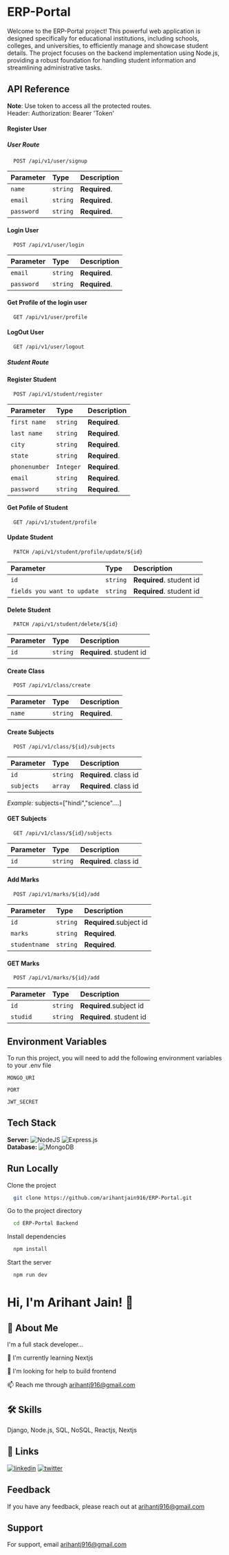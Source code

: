 
# ERP-Portal

Welcome to the ERP-Portal project! This powerful web application is designed specifically for educational institutions, including schools, colleges, and universities, to efficiently manage and showcase student details. The project focuses on the backend implementation using Node.js, providing a robust foundation for handling student information and streamlining administrative tasks.


## API Reference

**Note**: Use token to access all the protected routes.  
Header: Authorization: Bearer 'Token'


#### Register User

##### User Route

```http
  POST /api/v1/user/signup
```

| Parameter | Type     | Description  |
| :-------- | :------- | :----------- |
| `name`    | `string` | **Required**.|
| `email`   | `string` | **Required**.| 
| `password`| `string` | **Required**.|

#### Login User

```http
  POST /api/v1/user/login
```

| Parameter | Type     | Description  |
| :-------- | :------- | :------------|
| `email`   | `string` | **Required**.|
| `password`| `string` | **Required**.|

#### Get Profile of the login user

```http
  GET /api/v1/user/profile
```

#### LogOut User

```http
  GET /api/v1/user/logout
```



##### Student Route

#### Register Student

```http
  POST /api/v1/student/register
```

| Parameter    | Type     | Description   |
| :----------- | :------- | :-------------|
| `first name` | `string` | **Required**. |
| `last name`  | `string` | **Required**. |
| `city`       | `string` | **Required**. |
| `state`      | `string` | **Required**. |
| `phonenumber`| `Integer`| **Required**. |
| `email`      | `string` | **Required**. |
| `password`   | `string` | **Required**. |

#### Get Pofile of Student

```http
  GET /api/v1/student/profile
```

#### Update Student

```http
  PATCH /api/v1/student/profile/update/${id}
```

| Parameter    | Type     | Description             |
| :----------- | :------- | :---------------------  |
| `id`         | `string` | **Required**. student id|
| `fields you want to update`   | `string` | **Required**. student id|

#### Delete Student

```http
  PATCH /api/v1/student/delete/${id}
```

| Parameter    | Type     | Description             |
| :----------- | :------- | :---------------------  |
| `id`         | `string` | **Required**. student id|

#### Create Class

```http
  POST /api/v1/class/create
```

| Parameter    | Type     | Description             |
| :----------- | :------- | :---------------------  |
| `name`         | `string` | **Required**.         |


#### Create Subjects

```http
  POST /api/v1/class/${id}/subjects
```

| Parameter    | Type     | Description             |
| :----------- | :------- | :---------------------  |
| `id`         | `string` | **Required**. class id  |
|`subjects`    |`array`   |**Required**. class id   |

*Example:* subjects=["hindi","science"....] 


#### GET Subjects

```http
  GET /api/v1/class/${id}/subjects
```

| Parameter    | Type     | Description             |
| :----------- | :------- | :---------------------  |
| `id`         | `string` | **Required**. class id  |

#### Add Marks

```http
  POST /api/v1/marks/${id}/add
```

| Parameter    | Type     | Description             |
| :----------- | :------- | :---------------------  |
| `id`         | `string` | **Required**.subject id |
| `marks`      | `string` | **Required**.           |
| `studentname`| `string` | **Required**.           |

#### GET Marks

```http
  POST /api/v1/marks/${id}/add
```

| Parameter| Type     | Description             |
| :--------| :------- | :---------------------  |
| `id`     | `string` | **Required**.subject id |
| `studid` | `string` | **Required**. student id|


## Environment Variables

To run this project, you will need to add the following environment variables to your .env file

`MONGO_URI`

`PORT`

`JWT_SECRET`


## Tech Stack

**Server:** ![NodeJS](https://img.shields.io/badge/node.js-6DA55F?style=for-the-badge&logo=node.js&logoColor=white) ![Express.js](https://img.shields.io/badge/express.js-%23404d59.svg?style=for-the-badge&logo=express&logoColor=%2361DAFB)     
**Database:** ![MongoDB](https://img.shields.io/badge/MongoDB-%234ea94b.svg?style=for-the-badge&logo=mongodb&logoColor=white)


## Run Locally

Clone the project

```bash
  git clone https://github.com/arihantjain916/ERP-Portal.git
```

Go to the project directory

```bash
  cd ERP-Portal Backend
```

Install dependencies

```bash
  npm install
```

Start the server

```bash
  npm run dev
```


# Hi, I'm Arihant Jain! 👋


## 🚀 About Me
I'm a full stack developer...



🧠 I'm currently learning Nextjs

🤔 I'm looking for help to build frontend

📫 Reach me through arihantj916@gmail.com



## 🛠 Skills
Django, Node.js, SQL, NoSQL, Reactjs, Nextjs

## 🔗 Links
[![linkedin](https://img.shields.io/badge/linkedin-0A66C2?style=for-the-badge&logo=linkedin&logoColor=white)](https://www.linkedin.com/in/arihantjain916)
[![twitter](https://img.shields.io/badge/twitter-1DA1F2?style=for-the-badge&logo=twitter&logoColor=white)](https://twitter.com/arihantjain916)
## Feedback

If you have any feedback, please reach out at arihantj916@gmail.com


## Support

For support, email arihantj916@gmail.com

